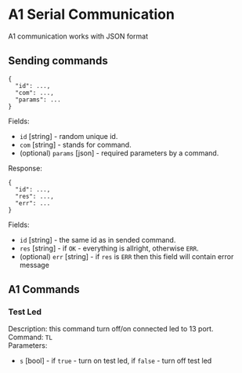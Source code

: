 # A1 Serial Communication
A1 communication works with JSON format

## Sending commands
```
{
  "id": ...,
  "com": ...,
  "params": ...
}
```
Fields:
* `id` [string] - random unique id.
* `com` [string] - stands for command.
* (optional) `params` [json] - required parameters by a command.

Response:
```
{
  "id": ...,
  "res": ...,
  "err": ...
}
```
Fields:
* `id` [string] - the same id as in sended command.
* `res` [string] - if `OK` - everything is allright, otherwise `ERR`.
* (optional) `err` [string] - if `res` is `ERR` then this field will contain error message

## A1 Commands
### Test Led
Description: this command turn off/on connected led to 13 port.</br>
Command: `TL`</br>
Parameters:
  * `s` [bool] - if `true` - turn on test led, if `false` - turn off test led
